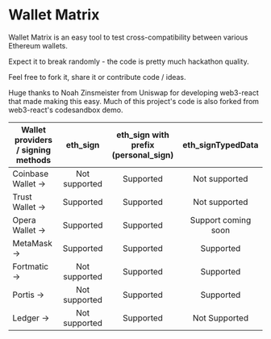 # Wallet Matrix

Wallet Matrix is an easy tool to test cross-compatibility between various Ethereum wallets.

Expect it to break randomly - the code is pretty much hackathon quality.

Feel free to fork it, share it or contribute code / ideas.

Huge thanks to Noah Zinsmeister from Uniswap for developing web3-react that made making this easy. Much of this project's code is also forked from web3-react's codesandbox demo.

| Wallet providers / signing methods  |    eth_sign    | eth_sign with prefix (personal_sign) |   eth_signTypedData  |
|-------------------------------------|:--------------:|:------------------------------------:|:--------------------:|
| Coinbase Wallet ->                  | Not supported  | Supported                            | Not supported        |
| Trust Wallet ->                     | Supported      | Supported                            | Not supported        |
| Opera Wallet ->                     | Supported      | Supported                            | Support coming soon  |
| MetaMask ->                         | Supported      | Supported                            | Supported            |
| Fortmatic ->                        | Not supported  | Supported                            | Supported            |
| Portis ->                           | Not supported  | Supported                            | Supported            |
| Ledger ->                           | Not supported  | Supported                            | Not Supported        |
